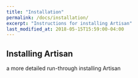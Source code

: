 ```yaml
---
title: "Installation"
permalink: /docs/installation/
excerpt: "Instructions for installing Artisan"
last_modified_at: 2018-05-15T15:59:00-04:00
---
```


## Installing Artisan

a more detailed run-through installing Artisan